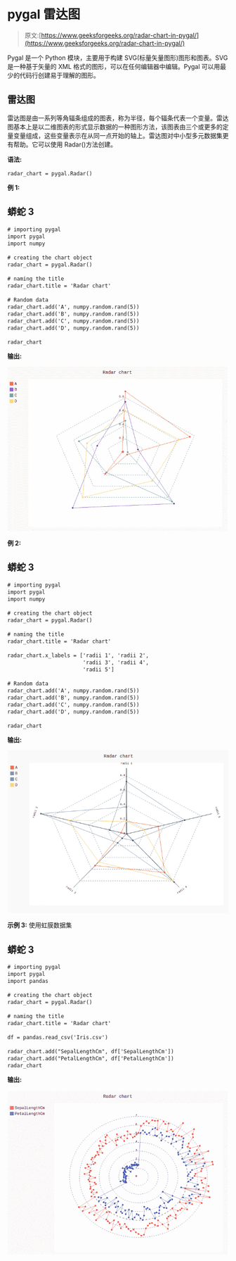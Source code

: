 # pygal 雷达图

> 原文:[https://www.geeksforgeeks.org/radar-chart-in-pygal/](https://www.geeksforgeeks.org/radar-chart-in-pygal/)

Pygal 是一个 Python 模块，主要用于构建 SVG(标量矢量图形)图形和图表。SVG 是一种基于矢量的 XML 格式的图形，可以在任何编辑器中编辑。Pygal 可以用最少的代码行创建易于理解的图形。

## 雷达图

雷达图是由一系列等角辐条组成的图表，称为半径，每个辐条代表一个变量。雷达图基本上是以二维图表的形式显示数据的一种图形方法，该图表由三个或更多的定量变量组成，这些变量表示在从同一点开始的轴上。雷达图对中小型多元数据集更有帮助。它可以使用 Radar()方法创建。

**语法:**

```
radar_chart = pygal.Radar()

```

**例 1:**

## 蟒蛇 3

```
# importing pygal
import pygal
import numpy

# creating the chart object
radar_chart = pygal.Radar()

# naming the title
radar_chart.title = 'Radar chart'

# Random data
radar_chart.add('A', numpy.random.rand(5))
radar_chart.add('B', numpy.random.rand(5))
radar_chart.add('C', numpy.random.rand(5))
radar_chart.add('D', numpy.random.rand(5))

radar_chart
```

**输出:**

![](img/ac10a3e3a121ebe4badffe51b98d275e.png)

**例 2:**

## 蟒蛇 3

```
# importing pygal
import pygal
import numpy

# creating the chart object
radar_chart = pygal.Radar()

# naming the title
radar_chart.title = 'Radar chart'

radar_chart.x_labels = ['radii 1', 'radii 2',
                        'radii 3', 'radii 4',
                        'radii 5']

# Random data
radar_chart.add('A', numpy.random.rand(5))
radar_chart.add('B', numpy.random.rand(5))
radar_chart.add('C', numpy.random.rand(5))
radar_chart.add('D', numpy.random.rand(5))

radar_chart
```

**输出:**

![](img/9f3c2eaf73e2e2dfb2b82fac0af52279.png)

**示例 3:** 使用虹膜数据集

## 蟒蛇 3

```
# importing pygal
import pygal
import pandas

# creating the chart object
radar_chart = pygal.Radar()

# naming the title
radar_chart.title = 'Radar chart'

df = pandas.read_csv('Iris.csv')

radar_chart.add("SepalLengthCm", df['SepalLengthCm'])
radar_chart.add("PetalLengthCm", df['PetalLengthCm'])
radar_chart
```

**输出:**

![](img/8bce31a41496f9d051455dfa162bc582.png)